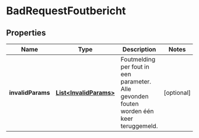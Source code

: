 

# BadRequestFoutbericht

## Properties

Name | Type | Description | Notes
------------ | ------------- | ------------- | -------------
**invalidParams** | [**List&lt;InvalidParams&gt;**](InvalidParams.md) | Foutmelding per fout in een parameter. Alle gevonden fouten worden één keer teruggemeld. |  [optional]



